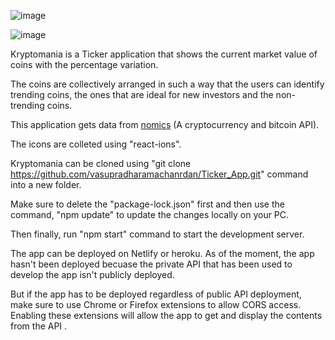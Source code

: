 ![image](https://user-images.githubusercontent.com/66957811/142457246-d8ca6b47-88d5-427d-ae2c-f48cf71341c5.png)


![image](https://user-images.githubusercontent.com/66957811/142459661-ccbc2418-4e4f-4b3a-851b-6cd836999dad.png)



Kryptomania is a Ticker application that shows the current market value of coins with the percentage variation.

The coins are collectively arranged in such a way that the users can identify trending coins, the ones that are ideal for new investors and the non-trending coins.

This application gets data from [nomics](https://nomics.com/) (A cryptocurrency and bitcoin API).

The icons are colleted using "react-ions".

Kryptomania can be cloned using "git clone https://github.com/vasupradharamachanrdan/Ticker_App.git" command into a new folder.

Make sure to delete the "package-lock.json" first and then use the command, "npm update" to update the changes locally on your PC.

Then finally, run "npm start" command to start the development server.


The app can be deployed on Netlify or heroku. As of the moment, the app hasn't been deployed becuase the private API that has been used to develop the app isn't publicly deployed.

But if the app has to be deployed regardless of public API deployment, make sure to use Chrome or Firefox extensions to allow CORS access. Enabling these extensions will allow the app to get and display the contents from the API
.
